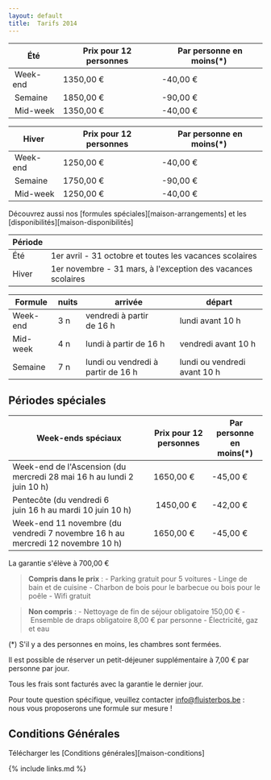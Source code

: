 ```yaml
---
layout: default
title:  Tarifs 2014
---
```


|  Été     | Prix pour 12 personnes | Par personne en moins(*)
|----------|------------------------|----------------------------
| Week-end | 1350,00&nbsp;€         | -40,00&nbsp;€
| Semaine  | 1850,00&nbsp;€         | -90,00&nbsp;€
| Mid-week | 1350,00&nbsp;€         | -40,00&nbsp;€

|  Hiver   | Prix pour 12 personnes | Par personne en moins(*)
|----------|------------------------|----------------------------
| Week-end | 1250,00&nbsp;€         | -40,00&nbsp;€
| Semaine  | 1750,00&nbsp;€         | -90,00&nbsp;€
| Mid-week | 1250,00&nbsp;€         | -40,00&nbsp;€

Découvrez aussi nos [formules spéciales][maison-arrangements] et les [disponibilités][maison-disponibilités]

|Période ||
|------- |-------------
|Été     |  1er avril - 31 octobre  et toutes les vacances scolaires            
|Hiver   |  1er novembre - 31 mars, à l'exception des vacances scolaires 

|Formule  | nuits   | arrivée                                      | départ
|---------|---------|----------------------------------------------|-----------------------------------
|Week-end | 3 n     | vendredi à partir de&nbsp;16&nbsp;h          | lundi avant&nbsp;10&nbsp;h
|Mid-week | 4 n     | lundi à partir de&nbsp;16&nbsp;h             | vendredi avant&nbsp;10&nbsp;h
|Semaine  | 7 n     | lundi ou vendredi à partir de&nbsp;16&nbsp;h | lundi ou vendredi avant&nbsp;10&nbsp;h


## Périodes spéciales

|  Week-ends spéciaux       | Prix pour 12 personnes                  | Par personne en moins(*)
|---------------------------|-----------------------------------------|-----------------------------------
| Week-end de l'Ascension (du mercredi 28 mai 16 h au lundi 2 juin 10 h)          | 1650,00&nbsp;€ | -45,00&nbsp;€ 
| Pentecôte (du vendredi 6 juin 16 h au mardi 10 juin 10 h)                       | 1450,00&nbsp;€ | -42,00&nbsp;€    
| Week-end 11 novembre (du vendredi 7 novembre 16 h au mercredi 12 novembre 10 h) | 1650,00&nbsp;€ | -45,00&nbsp;€   

La garantie s'élève à 700,00&nbsp;€

> **Compris dans le prix** : - Parking gratuit pour 5 voitures - Linge de bain et de cuisine - Charbon de bois pour le barbecue ou bois pour le poêle - Wifi gratuit

> **Non compris** : - Nettoyage de fin de séjour obligatoire 150,00&nbsp;€ - Ensemble de draps obligatoire 8,00&nbsp;€ par personne - Électricité, gaz et eau

(*) S'il y a des personnes en moins, les chambres sont fermées.

Il est possible de réserver un petit-déjeuner supplémentaire à 7,00&nbsp;€ par personne par jour.

Tous les frais sont facturés avec la garantie le dernier jour.

Pour toute question spécifique, veuillez contacter info@fluisterbos.be :  nous vous proposerons une formule sur mesure !

## Conditions Générales

Télécharger les [Conditions générales][maison-conditions]

{% include links.md %}
